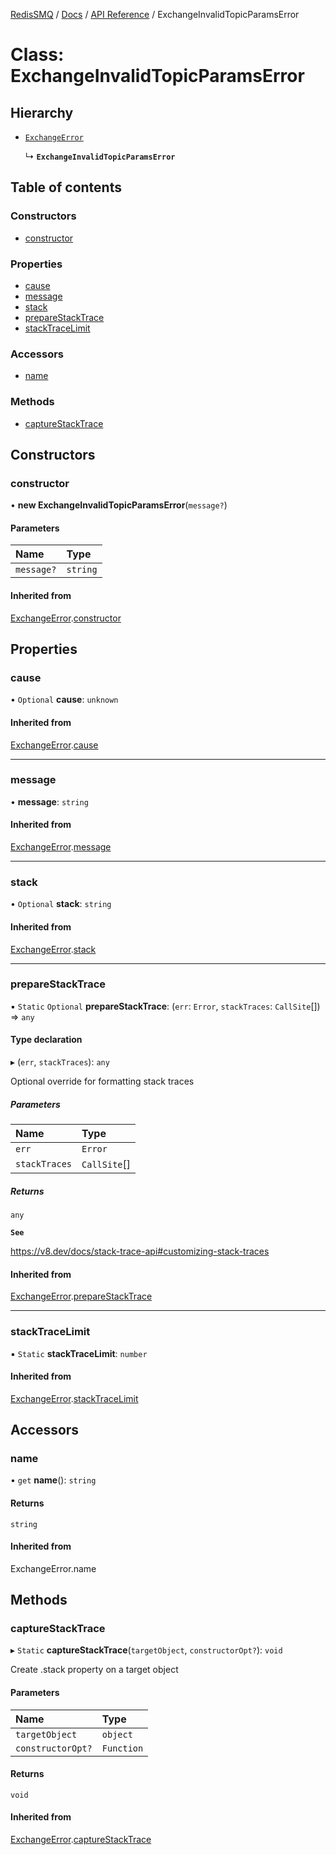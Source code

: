 [RedisSMQ](../../../README.md) / [Docs](../../README.md) / [API Reference](../README.md) / ExchangeInvalidTopicParamsError

# Class: ExchangeInvalidTopicParamsError

## Hierarchy

- [`ExchangeError`](ExchangeError.md)

  ↳ **`ExchangeInvalidTopicParamsError`**

## Table of contents

### Constructors

- [constructor](ExchangeInvalidTopicParamsError.md#constructor)

### Properties

- [cause](ExchangeInvalidTopicParamsError.md#cause)
- [message](ExchangeInvalidTopicParamsError.md#message)
- [stack](ExchangeInvalidTopicParamsError.md#stack)
- [prepareStackTrace](ExchangeInvalidTopicParamsError.md#preparestacktrace)
- [stackTraceLimit](ExchangeInvalidTopicParamsError.md#stacktracelimit)

### Accessors

- [name](ExchangeInvalidTopicParamsError.md#name)

### Methods

- [captureStackTrace](ExchangeInvalidTopicParamsError.md#capturestacktrace)

## Constructors

### constructor

• **new ExchangeInvalidTopicParamsError**(`message?`)

#### Parameters

| Name | Type |
| :------ | :------ |
| `message?` | `string` |

#### Inherited from

[ExchangeError](ExchangeError.md).[constructor](ExchangeError.md#constructor)

## Properties

### cause

• `Optional` **cause**: `unknown`

#### Inherited from

[ExchangeError](ExchangeError.md).[cause](ExchangeError.md#cause)

___

### message

• **message**: `string`

#### Inherited from

[ExchangeError](ExchangeError.md).[message](ExchangeError.md#message)

___

### stack

• `Optional` **stack**: `string`

#### Inherited from

[ExchangeError](ExchangeError.md).[stack](ExchangeError.md#stack)

___

### prepareStackTrace

▪ `Static` `Optional` **prepareStackTrace**: (`err`: `Error`, `stackTraces`: `CallSite`[]) => `any`

#### Type declaration

▸ (`err`, `stackTraces`): `any`

Optional override for formatting stack traces

##### Parameters

| Name | Type |
| :------ | :------ |
| `err` | `Error` |
| `stackTraces` | `CallSite`[] |

##### Returns

`any`

**`See`**

https://v8.dev/docs/stack-trace-api#customizing-stack-traces

#### Inherited from

[ExchangeError](ExchangeError.md).[prepareStackTrace](ExchangeError.md#preparestacktrace)

___

### stackTraceLimit

▪ `Static` **stackTraceLimit**: `number`

#### Inherited from

[ExchangeError](ExchangeError.md).[stackTraceLimit](ExchangeError.md#stacktracelimit)

## Accessors

### name

• `get` **name**(): `string`

#### Returns

`string`

#### Inherited from

ExchangeError.name

## Methods

### captureStackTrace

▸ `Static` **captureStackTrace**(`targetObject`, `constructorOpt?`): `void`

Create .stack property on a target object

#### Parameters

| Name | Type |
| :------ | :------ |
| `targetObject` | `object` |
| `constructorOpt?` | `Function` |

#### Returns

`void`

#### Inherited from

[ExchangeError](ExchangeError.md).[captureStackTrace](ExchangeError.md#capturestacktrace)
